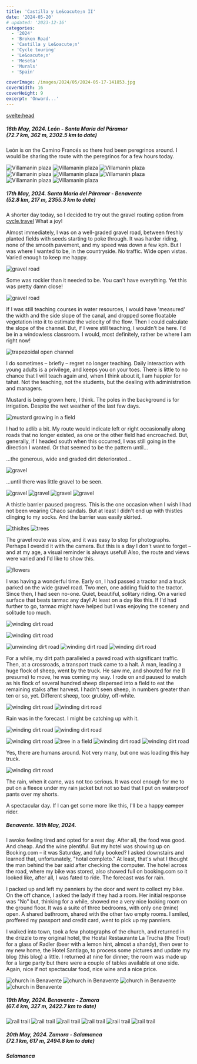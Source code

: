 ```yaml
---
title: 'Castilla y Le&oacute;n II'
date: '2024-05-20'
# updated: '2023-12-16'
categories:
  - '2024'
  - 'Broken Road'
  - 'Castilla y Le&oacute;n'
  - 'Cycle touring'
  - 'Le&oacute;n'
  - 'Meseta'
  - 'Murals'
  - 'Spain'

coverImage: /images/2024/05/2024-05-17-141853.jpg
coverWidth: 16
coverHeight: 9
excerpt: 'Onward...'
---
```


<script>
	import Callout from '$lib/components/Callout.svelte'
  import Img from '$lib/components/Img.svelte'
</script>

<svelte:head>

<title>2024 Europe</title>
</svelte:head>

<section class="card">

<h5>
  	16th May, 2024.
  	Le&oacute;n - Santa Maria del P&aacute;ramar<br/>
    (72.7 km, 362 m, 2302.5 km to date)
</h5>

<p>Le&oacute;n is on the Camino Franc&eacute;s so there had been peregrinos around. I would be sharing the route with the peregrinos for a few hours today.</p>

<Img
  src="/images/2024/05/2024-05-16-135248.jpg"
  alt="Villamanin plaza" 
/>
<Img
  src="/images/2024/05/2024-05-16-140830.jpg"
  alt="Villamanin plaza" 
/>
<Img
  src="/images/2024/05/2024-05-16-140930.jpg"
  alt="Villamanin plaza" 
/>
<Img
  src="/images/2024/05/2024-05-16-151818.jpg"
  alt="Villamanin plaza" 
/>
<Img
  src="/images/2024/05/2024-05-16-151832.jpg"
  alt="Villamanin plaza" 
/>
<Img
  src="/images/2024/05/2024-05-16-171435.jpg"
  alt="Villamanin plaza" 
/>
<Img
  src="/images/2024/05/2024-05-16-171617.jpg"
  alt="Villamanin plaza" 
/>
<Img
  src="/images/2024/05/2024-05-16-171921.jpg"
  alt="Villamanin plaza" 
/>

</section>

<section class="card">

<h5>
  	17th May, 2024.
  	Santa Maria del P&aacute;ramar - Benavente<br/>
    (52.8 km, 217 m, 2355.3 km to date)
</h5>

<p>A shorter day today, so I decided to try out the gravel routing option from <a href="https://cycle.travel"> cycle.travel</a> What a joy!</p>

<p>Almost immediately, I was on a well-graded gravel road, between freshly planted fields with seeds starting to poke through. It was harder riding, none of the smooth pavement, and my speed was down a few kph. But I was where I wanted to be, in the countryside. No traffic. Wide open vistas. Varied enough to keep me happy.</p>

<Img
  src="/images/2024/05/2024-05-17-110211.jpg"
  alt="gravel road" 
/>

<p>Some was rockier than it needed to be. You can't have everything. Yet this was pretty damn close!</p>

<Img
  src="/images/2024/05/2024-05-17-111622.jpg"
  alt="gravel road" 
/>

<p>If I was still teaching courses in water resources, I would have 'measured' the width and the side slope of the canal, and dropped some floatable vegetation into it to estimate the velocity of the flow. Then I could calculate the slope of the channel. But, if I were still teaching, I wouldn't be here. I'd be in a windowless classroom. I would, most definitely, rather be where I am right now! </p>

<Img
  src="/images/2024/05/2024-05-17-112922.jpg"
  alt="trapezoidal open channel" 
/>

<Callout>I do sometimes &ndash; briefly &ndash; regret no longer teaching. Daily interaction with young adults is a privilege, and keeps you on your toes. There is little to no chance that I will teach again and, when I think about it, I am happier for tahat. Not the teaching, not the students, but the dealing with administration and managers.
</Callout>

<p>Mustard is being grown here, I think. The poles in the background is for irrigation. Despite the wet weather of the last few days.</p>

<Img
  src="/images/2024/05/2024-05-17-115132.jpg"
  alt="mustard growing in a field" 
  caption="Mustard?"
/>

<p>I had to adlib a bit. My route would indicate left or right occasionally along roads that no longer existed, as one or the other field had encroached. But, generally, if I headed south when this occurred, I was still going in the direction I wanted. Or that seemed to be the pattern until... </p>

<p>...the generous, wide and graded dirt deteriorated...

<Img
  src="/images/2024/05/2024-05-17-115742.jpg"
  alt="gravel" 
/>

<p>...until there was little gravel to be seen.

<Img
  src="/images/2024/05/2024-05-17-115829.jpg"
  alt="gravel" 
/>
<Img
  src="/images/2024/05/2024-05-17-115840.jpg"
  alt="gravel" 
/>
<Img
  src="/images/2024/05/2024-05-17-120341.jpg"
  alt="gravel" 
  caption="Gravel road?"
/>
<Img
  src="/images/2024/05/2024-05-17-120359.jpg"
  alt="gravel" 
  caption="There is a faint 'trail.'"
/>

<p>A thistle barrier paused progress. This is the one occasion when I wish I had not been wearing Chaco sandals. But at least I didn't end up with thistles clinging to my socks. And the barrier was easily skirted.</p>
<Img
  src="/images/2024/05/2024-05-17-121239.jpg"
  alt="thisltes" 
  caption="Thistles"
/>
<Img
  src="/images/2024/05/2024-05-17-133719.jpg"
  alt="trees" 
/>

<p>The gravel route was slow, and it was easy to stop for photographs. Perhaps I overdid it with the camera. But this is a day I don't want to forget &ndash; and at my age, a visual reminder is always useful! Also, the route and views were varied and I'd like to show this.</p>

<Img
  src="/images/2024/05/2024-05-17-134921.jpg"
  alt="flowers" 
/>

<p>I was having a wonderful time. Early on, I had passed a tractor and a truck parked on the wide gravel road. Two men, one adding fluid to the tractor. Since then, I had seen no-one. Quiet, beautiful, solitary riding. On a varied surface that beats tarmac any day! At least on a day like this. If I'd had further to go, tarmac might have helped but I was enjoying the scenery and solitude too much.</p>

<Img
  src="/images/2024/05/2024-05-17-140938.jpg"
  alt="winding dirt road" 
/>

<Img
  src="/images/2024/05/2024-05-17-141839.jpg"
  alt="winding dirt road"
/>

<!-- <Img
  src="/images/2024/05/2024-05-17-141853.jpg"
  alt="winding dirt road"
/> -->

<Img
  src="/images/2024/05/2024-05-17-142444.jpg"
  alt="unwinding dirt road" 
/>
<Img
  src="/images/2024/05/2024-05-17-142523.jpg"
  alt="winding dirt road" 
/>
<Img
  src="/images/2024/05/2024-05-17-143301.jpg"
  alt="winding dirt road" 
/>

<p>For a while, my dirt path paralleled a paved road with significant traffic. Then, at a crossroads, a transport truck came to a halt. A man, leading a huge flock of sheep, went by the truck. He saw me, and shouted for me (I presume) to move, he was coming my way. I rode on and paused to watch as his flock of several hundred sheep dispersed into a field to eat the remaining stalks after harvest. I hadn't seen sheep, in numbers greater than ten or so, yet. Different sheep, too: grubby, off-white.</p>
<Img
  src="/images/2024/05/2024-05-17-150120.jpg"
  alt="winding dirt road" 
/>
<Img
  src="/images/2024/05/2024-05-17-152416.jpg"
  alt="winding dirt road" 
/>

<p>Rain was in the forecast. I might be catching up with it.</p>
<Img
  src="/images/2024/05/2024-05-17-153043.jpg"
  alt="winding dirt road" 
/>
<Img
  src="/images/2024/05/2024-05-17-153015.jpg"
  alt="winding dirt road" 
/>

<Img
  src="/images/2024/05/2024-05-17-153835.jpg"
  alt="winding dirt road" 
/>
<Img
  src="/images/2024/05/2024-05-17-154517.jpg"
  alt="tree in a field" 
/>
<Img
  src="/images/2024/05/2024-05-17-160746.jpg"
  alt="winding dirt road" 
/>
<Img
  src="/images/2024/05/2024-05-17-161404.jpg"
  alt="winding dirt road" 
/>

<p>Yes, there are humans around. Not very many, but one was loading this hay truck.</p>
<Img
  src="/images/2024/05/2024-05-17-162543.jpg"
  alt="winding dirt road" 
/>

<p>The rain, when it came, was not too serious. It was cool enough for me to put on a fleece under my rain jacket but not so bad that I put on waterproof pants over my shorts.</p>

<p>A spectacular day. If I can get some more like this, I'll be a happy <s>camper</s> rider.</p>

</section>

<section class="card">
<h5>Benavente. 18th May, 2024.</h5>

<p>I awoke feeling tired and opted for a rest day. After all, the food was good. And cheap. And the wine plentiful. But my hotel was showing up on Booking.com &ndash; it was Saturday, and fully booked? I asked downstairs and learned that, unfortunately, "hotal completo." At least, that's what I thought the man behind the bar said after checking the computer. The hotel across the road, where my bike was stored, also showed full on booking.com so it looked like, after all, I was fated to ride. The forecast was for rain.</p>

<p>I packed up and left my panniers by the door and went to collect my bike. On the off chance, I asked the lady if they had a room. Her initial response was "No" but, thinking for a while, showed me a very nice looking room on the ground floor. It was a suite of three bedrooms, with only one (mine) open. A shared bathroom, shared with the other two empty rooms. I smiled, proffered my passport and credit card, went to pick up my panniers. </p>

<p>I walked into town, took a few photographs of the church, and returned in the drizzle to my original hotel, the Hostal Restaurante La Trucha (the Trout) for a glass of Radler (beer with a lemon hint, almost a shandy), then over to my new home, the Hotel Santiago, to process some pictures and update my blog (this blog) a little. I returned at nine for dinner; the room was made up for a large party but there were a couple of tables available at one side. Again, nice if not spectacular food, nice wine and a nice price.</p>

<Img
  src="/images/2024/05/2024-05-18-124623.jpg"
  alt="church in Benavente" 
/>
<Img
  src="/images/2024/05/2024-05-18-125246.jpg"
  alt="church in Benavente" 
/>
<Img
  src="/images/2024/05/2024-05-18-131134.jpg"
  alt="church in Benavente" 
/>
<Img
  src="/images/2024/05/2024-05-19-113205.jpg"
  alt="church in Benavente" 
/>

</section>

<section class="card">

<h5>
  	19th May, 2024.
  	Benavente - Zamora<br/>
    (67.4 km, 327 m, 2422.7 km to date)
</h5>

<Img
  src="/images/2024/05/2024-05-19-115114.jpg"
  alt="rail trail" 
/>
<Img
  src="/images/2024/05/2024-05-19-115524.jpg"
  alt="rail trail" 
/>
<Img
  src="/images/2024/05/2024-05-19-115601.jpg"
  alt="rail trail" 
/>
<Img
  src="/images/2024/05/2024-05-19-115623.jpg"
  alt="rail trail" 
/>
<Img
  src="/images/2024/05/2024-05-19-120835.jpg"
  alt="rail trail" 
/>
<Img
  src="/images/2024/05/2024-05-19-120846.jpg"
  alt="rail trail" 
/>

</section>

<section class="card">
<h5>
  	20th May, 2024.
  	Zamora - Salamanca<br/>
    (72.1 km, 617 m, 2494.8 km to date)
</h5>
</section>

<section class="card">
<h5>Salamanca</h5>
</section>

